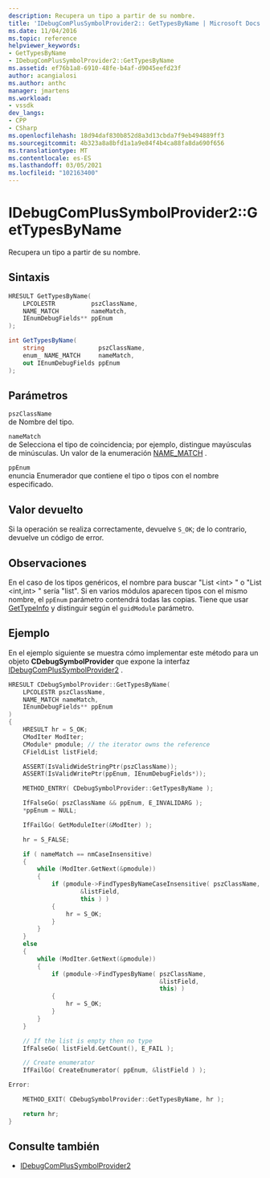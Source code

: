 ```yaml
---
description: Recupera un tipo a partir de su nombre.
title: 'IDebugComPlusSymbolProvider2:: GetTypesByName | Microsoft Docs'
ms.date: 11/04/2016
ms.topic: reference
helpviewer_keywords:
- GetTypesByName
- IDebugComPlusSymbolProvider2::GetTypesByName
ms.assetid: ef76b1a8-6910-48fe-b4af-d9045eefd23f
author: acangialosi
ms.author: anthc
manager: jmartens
ms.workload:
- vssdk
dev_langs:
- CPP
- CSharp
ms.openlocfilehash: 18d94daf830b852d8a3d13cbda7f9eb494889ff3
ms.sourcegitcommit: 4b323a8a8bfd1a1a9e84f4b4ca88fa8da690f656
ms.translationtype: MT
ms.contentlocale: es-ES
ms.lasthandoff: 03/05/2021
ms.locfileid: "102163400"
---
```

# <a name="idebugcomplussymbolprovider2gettypesbyname"></a>IDebugComPlusSymbolProvider2::GetTypesByName
Recupera un tipo a partir de su nombre.

## <a name="syntax"></a>Sintaxis

```cpp
HRESULT GetTypesByName(
    LPCOLESTR          pszClassName,
    NAME_MATCH         nameMatch,
    IEnumDebugFields** ppEnum
);
```

```csharp
int GetTypesByName(
    string               pszClassName,
    enum_ NAME_MATCH     nameMatch,
    out IEnumDebugFields ppEnum
);
```

## <a name="parameters"></a>Parámetros
`pszClassName`\
de Nombre del tipo.

`nameMatch`\
de Selecciona el tipo de coincidencia; por ejemplo, distingue mayúsculas de minúsculas. Un valor de la enumeración [NAME_MATCH](../../../extensibility/debugger/reference/name-match.md) .

`ppEnum`\
enuncia Enumerador que contiene el tipo o tipos con el nombre especificado.

## <a name="return-value"></a>Valor devuelto
Si la operación se realiza correctamente, devuelve `S_OK`; de lo contrario, devuelve un código de error.

## <a name="remarks"></a>Observaciones
En el caso de los tipos genéricos, el nombre para buscar "List \<int> " o "List \<int,int> " sería "list". Si en varios módulos aparecen tipos con el mismo nombre, el `ppEnum` parámetro contendrá todas las copias. Tiene que usar [GetTypeInfo](../../../extensibility/debugger/reference/idebugfield-gettypeinfo.md) y distinguir según el `guidModule` parámetro.

## <a name="example"></a>Ejemplo
En el ejemplo siguiente se muestra cómo implementar este método para un objeto **CDebugSymbolProvider** que expone la interfaz [IDebugComPlusSymbolProvider2](../../../extensibility/debugger/reference/idebugcomplussymbolprovider2.md) .

```cpp
HRESULT CDebugSymbolProvider::GetTypesByName(
    LPCOLESTR pszClassName,
    NAME_MATCH nameMatch,
    IEnumDebugFields** ppEnum
)
{
    HRESULT hr = S_OK;
    CModIter ModIter;
    CModule* pmodule; // the iterator owns the reference
    CFieldList listField;

    ASSERT(IsValidWideStringPtr(pszClassName));
    ASSERT(IsValidWritePtr(ppEnum, IEnumDebugFields*));

    METHOD_ENTRY( CDebugSymbolProvider::GetTypesByName );

    IfFalseGo( pszClassName && ppEnum, E_INVALIDARG );
    *ppEnum = NULL;

    IfFailGo( GetModuleIter(&ModIter) );

    hr = S_FALSE;

    if ( nameMatch == nmCaseInsensitive)
    {
        while (ModIter.GetNext(&pmodule))
        {
            if (pmodule->FindTypesByNameCaseInsensitive( pszClassName,
                    &listField,
                    this ) )
            {
                hr = S_OK;
            }
        }
    }
    else
    {
        while (ModIter.GetNext(&pmodule))
        {
            if (pmodule->FindTypesByName( pszClassName,
                                          &listField,
                                          this) )
            {
                hr = S_OK;
            }
        }
    }

    // If the list is empty then no type
    IfFalseGo( listField.GetCount(), E_FAIL );

    // Create enumerator
    IfFailGo( CreateEnumerator( ppEnum, &listField ) );

Error:

    METHOD_EXIT( CDebugSymbolProvider::GetTypesByName, hr );

    return hr;
}
```

## <a name="see-also"></a>Consulte también
- [IDebugComPlusSymbolProvider2](../../../extensibility/debugger/reference/idebugcomplussymbolprovider2.md)
